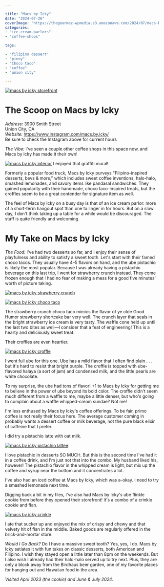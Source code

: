 ```yaml
---

title: "Macs by Icky"
date: "2024-07-26"
coverImage: "https://thegourmez-wpmedia.s3.amazonaws.com/2024/07/macs-by-icky+(2).jpg"
categories:
- "ice-cream-parlors"
- "coffee-shops"

tags:

- "filipino dessert"
- "pinoy"
- "Choco taco"
- "coffee"
- "union city"

---
```


[![macs by icky storefront](https://thegourmez-wpmedia.s3.amazonaws.com/2024/07/macs-by-icky+(2).jpg)](https://thegourmez-wpmedia.s3.amazonaws.com/2024/07/macs-by-icky+(2).jpg)

# The Scoop on Macs by Icky

*Address:* 3900 Smith Street\
Union City, CA\
*Website:* <https://www.instagram.com/macs.by.icky/>\
Be sure to check the Instagram above for current hours

*The Vibe:* I've seen a couple other coffee shops in this space now, and Macs by Icky has made it their own!

<div class="caption">

[![macs by icky interior](https://thegourmez-wpmedia.s3.amazonaws.com/2024/07/macs-by-icky+(3).jpg)](https://thegourmez-wpmedia.s3.amazonaws.com/2024/07/macs-by-icky+(3).jpg) I enjoyed that graffiti mural!</div>


Formerly a popular food truck, Macs by Icky purveys "Filipino-inspired desserts, bevs & more," which includes sweet coffee inventions, halo-halo, smashed lemonades, and savory items like pandasal sandwiches. They gained popularity with their handmade, choco taco-inspired treats, but the croffles seem to be a great contender for signature item as well.

The feel of Macs by Icky on a busy day is that of an ice cream parlor: more of a short-term hangout spot than one to linger in for hours. But on a slow day, I don't think taking up a table for a while would be discouraged. The staff is quite friendly and welcoming.

# My Take on Macs by Icky

*The Food:* I've had two desserts so far, and I enjoy their sense of playfulness and ability to satisfy a sweet tooth. Let's start with their famed choco tacos. They usually have 4–5 flavors on hand, and the ube pistachio is likely the most popular. Because I was already having a pistachio beverage on this last trip, I went for strawberry crunch instead. They come frozen enough that I had no fear of making a mess for a good five minutes' worth of picture taking.

[![macs by icky strawberry crunch](https://thegourmez-wpmedia.s3.amazonaws.com/2024/07/macs-by-icky+(6).jpg)](https://thegourmez-wpmedia.s3.amazonaws.com/2024/07/macs-by-icky+(6).jpg)

[![macs by icky choco taco](https://thegourmez-wpmedia.s3.amazonaws.com/2024/07/macs-by-icky+(5).jpg)](https://thegourmez-wpmedia.s3.amazonaws.com/2024/07/macs-by-icky+(5).jpg)

The strawberry crunch choco taco mimics the flavor of ye olde Good Humor strawberry shortcake bar very well. The crunch layer that seals in the bright strawberry ice cream is very tasty. The waffle cone held up until the last two bites as well—I consider that a feat of engineering! This is a hearty and deliciously sweet treat.

Their croffles are even heartier.

[![macs by icky croffle](https://thegourmez-wpmedia.s3.amazonaws.com/2024/07/macs-by-icky+(4).jpg)](https://thegourmez-wpmedia.s3.amazonaws.com/2024/07/macs-by-icky+(4).jpg)

I went full ube for this one. Ube has a mild flavor that I often find plain . . . but it's hard to resist that bright purple. The croffle is topped with ube-flavored halaya (a sort of jam) and condensed milk, and the little pearls are white chocolate.

To my surprise, the ube had tons of flavor! +1 to Macs by Icky for getting me to believe in the power of ube beyond its bold color. The croffle didn't seem much different from a waffle to me, maybe a little denser, but who's going to complain about a waffle whipped-cream sundae? Not me!

I'm less enthused by Macs by Icky's coffee offerings. To be fair, primo coffee is not really their focus here. The average customer coming in probably wants a dessert coffee or milk beverage, not the pure black elixir of caffeine that I prefer.

I did try a pistachio latte with oat milk.

[![macs by icky pistachio lattee](https://thegourmez-wpmedia.s3.amazonaws.com/2024/07/macs-by-icky+(7).jpg)](https://thegourmez-wpmedia.s3.amazonaws.com/2024/07/macs-by-icky+(7).jpg)

I love pistachio in desserts SO MUCH. But this is the second time I've had it in a coffee drink, and I'm just not that into the combo. My husband liked his, however! The pistachio flavor in the whipped cream is light, but mix up the coffee and syrup near the bottom and it concentrates a lot.

I've also had an iced coffee at Macs by Icky, which was a-okay. I need to try a smashed lemonade next time.

Digging back a bit in my files, I've also had Macs by Icky's ube flinkle cookie from before they opened their storefront! It's a combo of a crinkle cookie and flan.

[![macs by icky crinkle](https://thegourmez-wpmedia.s3.amazonaws.com/2024/07/macs-by-icky+(1).jpg)](https://thegourmez-wpmedia.s3.amazonaws.com/2024/07/macs-by-icky+(1).jpg)

I ate that sucker up and enjoyed the mix of crispy and chewy and that velvety hit of flan in the middle. Baked goods are regularly offered in the brick-and-mortar store.

*Would I Go Back?* Do I have a massive sweet tooth? Yes, yes, I do. Macs by Icky satiates it with fun takes on classic desserts, both American and Filipino. I wish they stayed open a little later than 8pm on the weekends. But I also wish I already had their halo-halo served up to try next. Plus, they are only a block away from the Birdhaus beer garden, one of my favorite places for hanging out and Hawaiian food in the area.

*Visited April 2023 (the cookie) and June & July 2024.*

